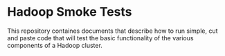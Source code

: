 # Hadoop Smoke Tests

This repository containes documents that describe how to run simple, cut and
paste code that will test the basic functionality of the various components of
a Hadoop cluster.

